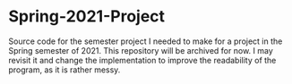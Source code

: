 # Spring-2021-Project
Source code for the semester project I needed to make for a project in the Spring semester of 2021.
This repository will be archived for now. I may revisit it and change the implementation to improve the readability of the program, as it is rather messy.
